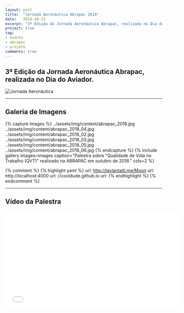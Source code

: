```yaml
---
layout: post
title:  "Jornada Aeronáutica Abrapac 2018"
date:   2018-10-23
excerpt: "3ª Edição da Jornada Aeronáutica Abrapac, realizada no Dia do Aviador."
project: true
tag:
- evento 
- abrapac
- projeto
comments: true
---
```


## 3ª Edição da Jornada Aeronáutica Abrapac, realizada no Dia do Aviador.

![Jornada Aeronáutica](https://abrapac2015.files.wordpress.com/2018/09/aviador.jpg)    

---

## Galeria de Imagens
{% capture images %}
    ../assets/img/content/abrapac_2018.jpg
    ../assets/img/content/abrapac_2018_04.jpg
    ../assets/img/content/abrapac_2018_02.jpg
    ../assets/img/content/abrapac_2018_03.jpg
    ../assets/img/content/abrapac_2018_05.jpg
    ../assets/img/content/abrapac_2018_06.jpg
{% endcapture %}
{% include gallery images=images caption="Palestra sobre \"Qualidade de Vida no Trabalho (QVT)\" realizado na ABRAPAC em outubro de 2018." cols=2 %}


{% comment %}
{% highlight yaml %}
url: http://taylantatli.me/Moon
url: http://localhost:4000
url: //cooldude.github.io
url:
{% endhighlight %}
{% endcomment %}

---

## Vídeo da Palestra
<iframe width="560" height="315" src="//www.youtube.com/embed/4Dp7RJdwk_M" frameborder="0"> </iframe>

